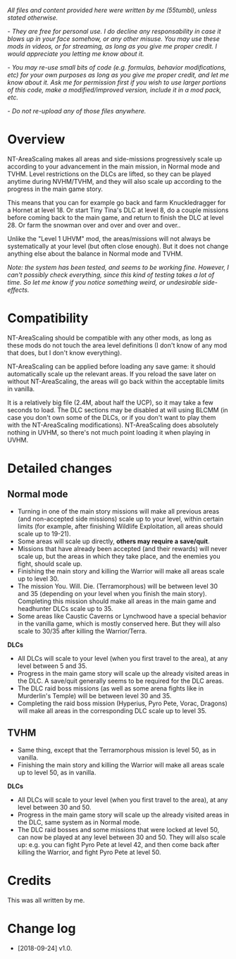 *All files and content provided here were written by me (55tumbl), unless stated otherwise.*

*- They are free for personal use. I do decline any responsability in case it blows up in your face somehow, or any other misuse.
You may use these mods in videos, or for streaming, as long as you give me proper credit. I would appreciate you letting me know about it.*

*- You may re-use small bits of code (e.g. formulas, behavior modifications, etc) for your own purposes as long as you give me proper credit, and let me know about it.
Ask me for permission first if you wish to use larger portions of this code, make a modified/improved version, include it in a mod pack, etc.*

*- Do not re-upload any of those files anywhere.*

# Overview

NT-AreaScaling makes all areas and side-missions progressively scale up according to your advancement in the main mission, in Normal mode and TVHM. Level restrictions on the DLCs are lifted, so they can be played anytime during NVHM/TVHM, and they will also scale up according to the progress in the main game story.

This means that you can for example go back and farm Knuckledragger for a Hornet at level 18. Or start Tiny Tina's DLC at level 8, do a couple missions before coming back to the main game, and return to finish the DLC at level 28. Or farm the snowman over and over and over and over..

Unlike the "Level 1 UHVM" mod, the areas/missions will not always be systematically at your level (but often close enough). But it does not change anything else about the balance in Normal mode and TVHM.

*Note: the system has been tested, and seems to be working fine. However, I can't possibly check everything, since this kind of testing takes a lot of time. So let me know if you notice something weird, or undesirable side-effects.*

# Compatibility

NT-AreaScaling should be compatible with any other mods, as long as these mods do not touch the area level definitions (I don't know of any mod that does, but I don't know everything).

NT-AreaScaling can be applied before loading any save game: it should automatically scale up the relevant areas. If you reload the save later on without NT-AreaScaling, the areas will go back within the acceptable limits in vanilla.

It is a relatively big file (2.4M, about half the UCP), so it may take a few seconds to load. The DLC sections may be disabled at will using BLCMM (in case you don't own some of the DLCs, or if you don't want to play them with the NT-AreaScaling modifications). NT-AreaScaling does absolutely nothing in UVHM, so there's not much point loading it when playing in UVHM.


# Detailed changes

## Normal mode

* Turning in one of the main story missions will make all previous areas (and non-accepted side missions) scale up to your level, within certain limits (for example, after finishing Wildlife Exploitation, all areas should scale up to 19-21).
* Some areas will scale up directly, **others may require a save/quit**.
* Missions that have already been accepted (and their rewards) will never scale up, but the areas in which they take place, and the enemies you fight, should scale up.
* Finishing the main story and killing the Warrior will make all areas scale up to level 30.
* The mission You. Will. Die. (Terramorphous) will be between level 30 and 35 (depending on your level when you finish the main story). Completing this mission should make all areas in the main game and headhunter DLCs scale up to 35.
* Some areas like Caustic Caverns or Lynchwood have a special behavior in the vanilla game, which is mostly conserved here. But they will also scale to 30/35 after killing the Warrior/Terra.

**DLCs**
* All DLCs will scale to your level (when you first travel to the area), at any level between 5 and 35.
* Progress in the main game story will scale up the already visited areas in the DLC. A save/quit generally seems to be required for the DLC areas.
* The DLC raid boss missions (as well as some arena fights like in Murderlin's Temple) will be between level 30 and 35.
* Completing the raid boss mission (Hyperius, Pyro Pete, Vorac, Dragons) will make all areas in the corresponding DLC scale up to level 35.

## TVHM

* Same thing, except that the Terramorphous mission is level 50, as in vanilla.
* Finishing the main story and killing the Warrior will make all areas scale up to level 50, as in vanilla.

**DLCs**
* All DLCs will scale to your level (when you first travel to the area), at any level between 30 and 50.
* Progress in the main game story will scale up the already visited areas in the DLC, same system as in Normal mode.
* The DLC raid bosses and some missions that were locked at level 50, can now be played at any level between 30 and 50. They  will also scale up: e.g. you can fight Pyro Pete at level 42, and then come back after killing the Warrior, and fight Pyro Pete at level 50.


# Credits

This was all written by me.


# Change log

* [2018-09-24] v1.0.
